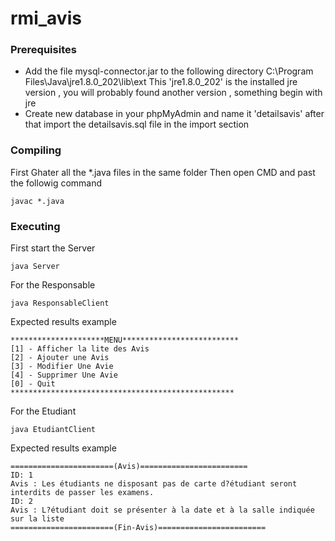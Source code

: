 # rmi_avis


### Prerequisites

 * Add the file mysql-connector.jar to the following directory
 C:\Program Files\Java\jre1.8.0_202\lib\ext
 This  'jre1.8.0_202' is the installed jre version , you will probably found another version , something begin with jre
* Create new database in your phpMyAdmin and name it 'detailsavis' after that import the detailsavis.sql file in the import section

### Compiling 
First Ghater all the *.java files in the same folder
Then open CMD and past the followig command

```
javac *.java
```
### Executing 
First start the Server
```
java Server
```
For the Responsable  
```
java ResponsableClient
```
Expected results example
```
*********************MENU**************************
[1] - Afficher la lite des Avis
[2] - Ajouter une Avis
[3] - Modifier Une Avie
[4] - Supprimer Une Avie
[0] - Quit
**************************************************
```
For the Etudiant  
```
java EtudiantClient
```
Expected results example
```
=======================(Avis)========================
ID: 1
Avis : Les étudiants ne disposant pas de carte d?étudiant seront interdits de passer les examens.
ID: 2
Avis : L?étudiant doit se présenter à la date et à la salle indiquée sur la liste
=======================(Fin-Avis)========================
```
